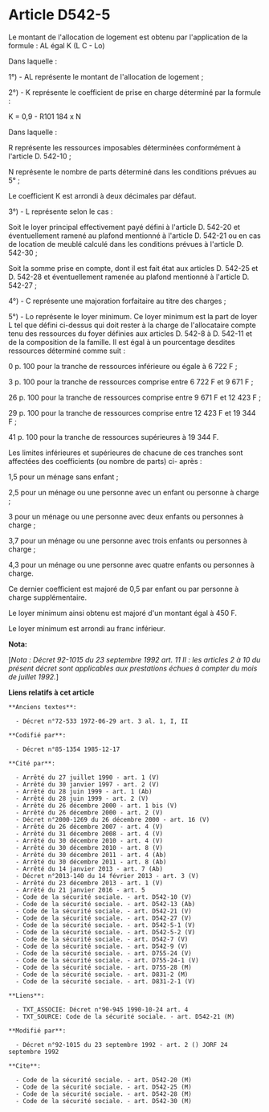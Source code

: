 # Article D542-5

Le montant de l'allocation de logement est obtenu par l'application de la formule : AL égal  K (L   C - Lo) 

Dans laquelle : 

1°) - AL représente le montant de l'allocation de logement ;

2°) - K représente le coefficient de prise en charge déterminé par la formule :

K = 0,9 - R101 184 x N

Dans laquelle :

R représente les ressources imposables déterminées conformément à l'article D. 542-10 ;

N représente le nombre de parts déterminé dans les conditions prévues au 5° ;

Le coefficient K est arrondi à deux décimales par défaut.

3°) - L représente selon le cas : 

Soit le loyer principal effectivement payé défini à l'article D. 542-20 et éventuellement ramené au plafond mentionné à
l'article D. 542-21 ou en cas de location de meublé calculé dans les conditions prévues à l'article D. 542-30 ;

Soit la somme prise en compte, dont il est fait état aux articles D. 542-25 et D. 542-28 et éventuellement ramenée au plafond
mentionné à l'article D. 542-27 ; 

4°) - C représente une majoration forfaitaire au titre des charges ; 

5°) - Lo représente le loyer minimum. Ce loyer minimum est la part de loyer L tel que défini ci-dessus qui doit rester à la
charge de l'allocataire compte tenu des ressources du foyer définies aux articles D. 542-8 à D. 542-11 et de la composition
de la famille. Il est égal à un pourcentage desdites ressources déterminé comme suit :

0 p. 100 pour la tranche de ressources inférieure ou égale à 6 722 F ;

3 p. 100 pour la tranche de ressources comprise entre 6 722 F et 9 671 F ;

26 p. 100 pour la tranche de ressources comprise entre 9 671 F et 12 423 F ;

29 p. 100 pour la tranche de ressources comprise entre 12 423 F et 19 344 F ;

41 p. 100 pour la tranche de ressources supérieures à 19 344 F.

Les limites inférieures et supérieures de chacune de ces tranches sont affectées des coefficients (ou nombre de parts) ci-
après :

1,5 pour un ménage sans enfant ;

2,5 pour un ménage ou une personne avec un enfant ou personne à charge ;

3 pour un ménage ou une personne avec deux enfants ou personnes à charge ;

3,7 pour un ménage ou une personne avec trois enfants ou personnes à charge ;

4,3 pour un ménage ou une personne avec quatre enfants ou personnes à charge.

Ce dernier coefficient est majoré de 0,5 par enfant ou par personne à charge supplémentaire.

Le loyer minimum ainsi obtenu est majoré d'un montant égal à 450 F.

Le loyer minimum est arrondi au franc inférieur.

**Nota:**

[*Nota : Décret 92-1015 du 23 septembre 1992 art. 11 II : les articles 2 à 10 du présent décret sont applicables aux
prestations échues à compter du mois de juillet 1992.*]

**Liens relatifs à cet article**

	**Anciens textes**:

	  - Décret n°72-533 1972-06-29 art. 3 al. 1, I, II

	**Codifié par**:

	  - Décret n°85-1354 1985-12-17

	**Cité par**:

	  - Arrêté du 27 juillet 1990 - art. 1 (V)
	  - Arrêté du 30 janvier 1997 - art. 2 (V)
	  - Arrêté du 28 juin 1999 - art. 1 (Ab)
	  - Arrêté du 28 juin 1999 - art. 2 (V)
	  - Arrêté du 26 décembre 2000 - art. 1 bis (V)
	  - Arrêté du 26 décembre 2000 - art. 2 (V)
	  - Décret n°2000-1269 du 26 décembre 2000 - art. 16 (V)
	  - Arrêté du 26 décembre 2007 - art. 4 (V)
	  - Arrêté du 31 décembre 2008 - art. 4 (V)
	  - Arrêté du 30 décembre 2010 - art. 4 (V)
	  - Arrêté du 30 décembre 2010 - art. 8 (V)
	  - Arrêté du 30 décembre 2011 - art. 4 (Ab)
	  - Arrêté du 30 décembre 2011 - art. 8 (Ab)
	  - Arrêté du 14 janvier 2013 - art. 7 (Ab)
	  - Décret n°2013-140 du 14 février 2013 - art. 3 (V)
	  - Arrêté du 23 décembre 2013 - art. 1 (V)
	  - Arrêté du 21 janvier 2016 - art. 5
	  - Code de la sécurité sociale. - art. D542-10 (V)
	  - Code de la sécurité sociale. - art. D542-13 (Ab)
	  - Code de la sécurité sociale. - art. D542-21 (V)
	  - Code de la sécurité sociale. - art. D542-27 (V)
	  - Code de la sécurité sociale. - art. D542-5-1 (V)
	  - Code de la sécurité sociale. - art. D542-5-2 (V)
	  - Code de la sécurité sociale. - art. D542-7 (V)
	  - Code de la sécurité sociale. - art. D542-9 (V)
	  - Code de la sécurité sociale. - art. D755-24 (V)
	  - Code de la sécurité sociale. - art. D755-24-1 (V)
	  - Code de la sécurité sociale. - art. D755-28 (M)
	  - Code de la sécurité sociale. - art. D831-2 (M)
	  - Code de la sécurité sociale. - art. D831-2-1 (V)

	**Liens**:

	  - TXT_ASSOCIE: Décret n°90-945 1990-10-24 art. 4
	  - TXT_SOURCE: Code de la sécurité sociale. - art. D542-21 (M)

	**Modifié par**:

	  - Décret n°92-1015 du 23 septembre 1992 - art. 2 () JORF 24 septembre 1992

	**Cite**:

	  - Code de la sécurité sociale. - art. D542-20 (M)
	  - Code de la sécurité sociale. - art. D542-25 (M)
	  - Code de la sécurité sociale. - art. D542-28 (M)
	  - Code de la sécurité sociale. - art. D542-30 (M)
